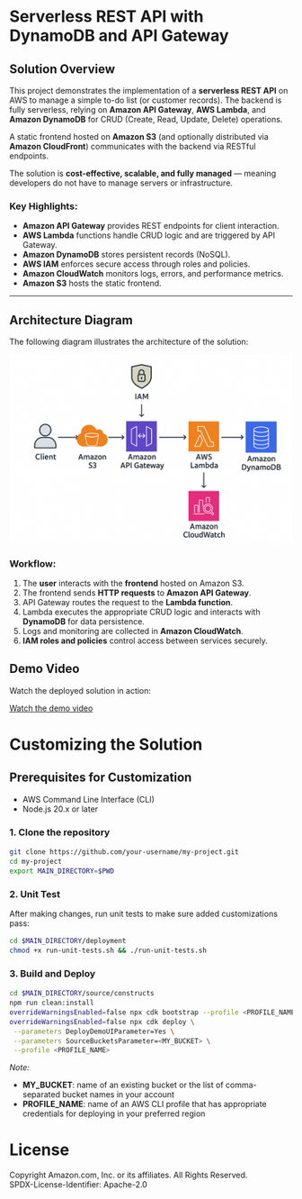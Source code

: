 # Serverless REST API with DynamoDB and API Gateway

##  Solution Overview

This project demonstrates the implementation of a **serverless REST API** on AWS to manage a simple to-do list (or customer records). The backend is fully serverless, relying on **Amazon API Gateway**, **AWS Lambda**, and **Amazon DynamoDB** for CRUD (Create, Read, Update, Delete) operations.

A static frontend hosted on **Amazon S3** (and optionally distributed via **Amazon CloudFront**) communicates with the backend via RESTful endpoints.

The solution is **cost-effective, scalable, and fully managed** — meaning developers do not have to manage servers or infrastructure.

###  Key Highlights:
- **Amazon API Gateway** provides REST endpoints for client interaction.  
- **AWS Lambda** functions handle CRUD logic and are triggered by API Gateway.  
- **Amazon DynamoDB** stores persistent records (NoSQL).  
- **AWS IAM** enforces secure access through roles and policies.  
- **Amazon CloudWatch** monitors logs, errors, and performance metrics.  
- **Amazon S3** hosts the static frontend.  

---

##  Architecture Diagram

The following diagram illustrates the architecture of the solution:

![Architecture Diagram](./docs/architecture.png)

###  Workflow:
1. The **user** interacts with the **frontend** hosted on Amazon S3.  
2. The frontend sends **HTTP requests** to **Amazon API Gateway**.  
3. API Gateway routes the request to the **Lambda function**.  
4. Lambda executes the appropriate CRUD logic and interacts with **DynamoDB** for data persistence.  
5. Logs and monitoring are collected in **Amazon CloudWatch**.  
6. **IAM roles and policies** control access between services securely.  

## Demo Video

Watch the deployed solution in action:

[Watch the demo video](https://drive.google.com/file/d/1Lke9vTJItn6acwb6XRtHJGTKAaF9-I5R/view?usp=sharing)



# Customizing the Solution

## Prerequisites for Customization

- AWS Command Line Interface (CLI)  
- Node.js 20.x or later

### 1. Clone the repository

```bash
git clone https://github.com/your-username/my-project.git
cd my-project
export MAIN_DIRECTORY=$PWD

```


### 2. Unit Test

After making changes, run unit tests to make sure added customizations pass:

```bash
cd $MAIN_DIRECTORY/deployment
chmod +x run-unit-tests.sh && ./run-unit-tests.sh

```

### 3. Build and Deploy
```bash
cd $MAIN_DIRECTORY/source/constructs
npm run clean:install
overrideWarningsEnabled=false npx cdk bootstrap --profile <PROFILE_NAME>
overrideWarningsEnabled=false npx cdk deploy \
 --parameters DeployDemoUIParameter=Yes \
 --parameters SourceBucketsParameter=<MY_BUCKET> \
 --profile <PROFILE_NAME>

```

_Note:_
- **MY_BUCKET**: name of an existing bucket or the list of comma-separated bucket names in your account
- **PROFILE_NAME**: name of an AWS CLI profile that has appropriate credentials for deploying in your preferred region


# License

Copyright Amazon.com, Inc. or its affiliates. All Rights Reserved.   
SPDX-License-Identifier: Apache-2.0


